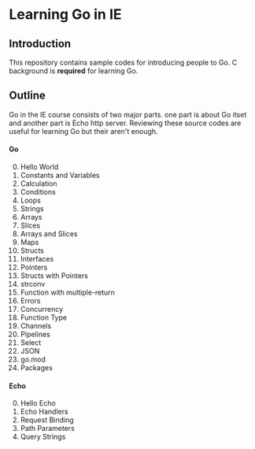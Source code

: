 # Learning Go in IE

## Introduction

This repository contains sample codes for introducing people to Go.
C background is **required** for learning Go.

## Outline

Go in the IE course consists of two major parts. one part is about Go itset and another part is Echo http server.
Reviewing these source codes are useful for learning Go but their aren't enough.

#### Go

0. Hello World
1. Constants and Variables
2. Calculation
3. Conditions
4. Loops
5. Strings
6. Arrays
7. Slices
8. Arrays and Slices
9. Maps
10. Structs
11. Interfaces
12. Pointers
13. Structs with Pointers
14. strconv
15. Function with multiple-return
16. Errors
17. Concurrency
18. Function Type
19. Channels
20. Pipelines
21. Select
22. JSON
23. go.mod
24. Packages

#### Echo

0. Hello Echo
1. Echo Handlers
2. Request Binding
3. Path Parameters
4. Query Strings
